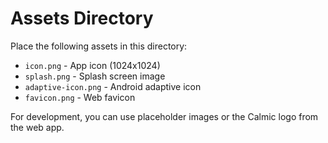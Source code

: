# Assets Directory

Place the following assets in this directory:

- `icon.png` - App icon (1024x1024)
- `splash.png` - Splash screen image
- `adaptive-icon.png` - Android adaptive icon
- `favicon.png` - Web favicon

For development, you can use placeholder images or the Calmic logo from the web app.
